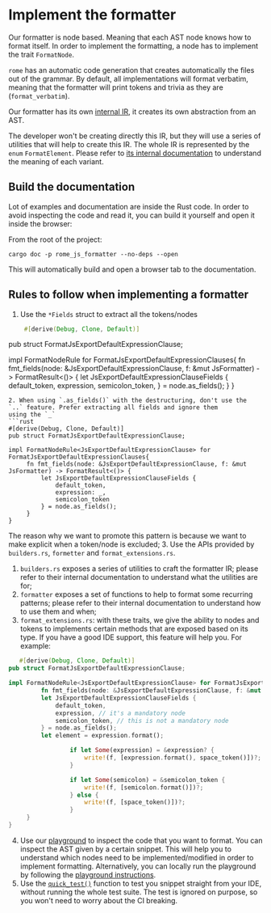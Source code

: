 # Implement the formatter

Our formatter is node based. Meaning that each AST node knows how to format itself. In order to implement
the formatting, a node has to implement the trait `FormatNode`.

`rome` has an automatic code generation that creates automatically the files out of the grammar.
By default, all implementations will format verbatim,
meaning that the formatter will print tokens and trivia as they are (`format_verbatim`).

Our formatter has its own [internal IR](https://en.wikipedia.org/wiki/Intermediate_representation), it creates its own abstraction from an AST.

The developer won't be creating directly this IR, but they will use a series of utilities that will help
to create this IR. The whole IR is represented by the `enum` `FormatElement`. Please refer to [its internal
documentation](#build-the-documentation) to understand the meaning of each variant.


## Build the documentation

Lot of examples and documentation are inside the Rust code. In order to avoid inspecting the code and
read it, you can build it yourself and open it inside the browser:

From the root of the project:

```shell
cargo doc -p rome_js_formatter --no-deps --open
```

This will automatically build and open a browser tab to the documentation.

## Rules to follow when implementing a formatter

1. Use the `*Fields` struct to extract all the tokens/nodes
   ```rust
    #[derive(Debug, Clone, Default)]
pub struct FormatJsExportDefaultExpressionClause;

impl FormatNodeRule<JsExportDefaultExpressionClause> for FormatJsExportDefaultExpressionClauses{
   		fn fmt_fields(node: &JsExportDefaultExpressionClause, f: &mut JsFormatter) -> FormatResult<()> {
            let JsExportDefaultExpressionClauseFields {
                default_token,
                expression,
                semicolon_token,
            }  = node.as_fields();
        }
   }
   ```
2. When using `.as_fields()` with the destructuring, don't use the `..` feature. Prefer extracting all fields and ignore them
   using the `_`
   ```rust
   #[derive(Debug, Clone, Default)]
pub struct FormatJsExportDefaultExpressionClause;

impl FormatNodeRule<JsExportDefaultExpressionClause> for FormatJsExportDefaultExpressionClauses{
   		fn fmt_fields(node: &JsExportDefaultExpressionClause, f: &mut JsFormatter) -> FormatResult<()> {
            let JsExportDefaultExpressionClauseFields {
                default_token,
                expression: _,
                semicolon_token
            } = node.as_fields();
        }
   }
   ```
   The reason why we want to promote this pattern is because we want to make explicit when a token/node is excluded;
3. Use the APIs provided by `builders.rs`, `formetter` and `format_extensions.rs`.
   1. `builders.rs` exposes a series of utilities to craft the formatter IR; please refer to their internal
   documentation to understand what the utilities are for;
   2. `formatter` exposes a set of functions to help to format some recurring patterns; please refer to their internal
   documentation to understand how to use them and when;
   3. `format_extensions.rs`: with these traits, we give the ability to nodes and tokens to implements certain methods
   that are exposed based on its type. If you have a good IDE support, this feature will help you. For example:
   ```rust
      #[derive(Debug, Clone, Default)]
pub struct FormatJsExportDefaultExpressionClause;

impl FormatNodeRule<JsExportDefaultExpressionClause> for FormatJsExportDefaultExpressionClauses{
   			fn fmt_fields(node: &JsExportDefaultExpressionClause, f: &mut JsFormatter) -> FormatResult<()> {
            let JsExportDefaultExpressionClauseFields {
                default_token,
                expression, // it's a mandatory node
                semicolon_token, // this is not a mandatory node
            } = node.as_fields();
            let element = expression.format();

   					if let Some(expression) = &expression? {
   						write!(f, [expression.format(), space_token()])?;
   					}

   					if let Some(semicolon) = &semicolon_token {
   						write!(f, [semicolon.format()])?;
   					} else {
   						write!(f, [space_token()])?;
   					}
        }
   }
   ```

4. Use our [playground](https://play.rome.tools) to inspect the code that you want to format. You can inspect
the AST given by a certain snippet. This will help you to understand which nodes need to be implemented/modified
in order to implement formatting. Alternatively, you can locally run the playground by following
the [playground instructions](/website/playground/README.md).
5. Use the [`quick_test()`](https://github.com/rome/tools/blob/main/crates/rome_js_formatter/src/lib.rs#L597-L616)
function to test you snippet straight from your IDE, without running the whole test suite. The test
is ignored on purpose, so you won't need to worry about the CI breaking.
